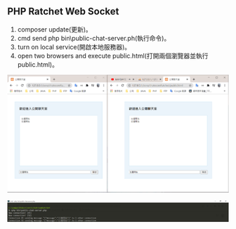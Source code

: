 ## PHP Ratchet Web Socket
  1. composer update(更新)。
  2. cmd send php bin\public-chat-server.ph(執行命令)。
  3. turn on local service(開啟本地服務器)。
  4. open two browsers and execute public.html(打開兩個瀏覽器並執行 public.html)。

  ![alt text](圖片2.PNG)

  ![alt text](圖片3.PNG)
